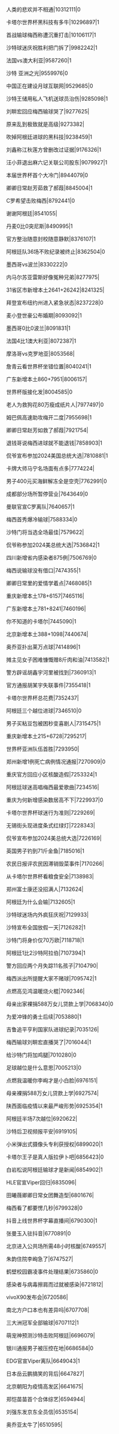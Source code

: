 人类的悲欢并不相通|10312111|0

卡塔尔世界杯黑科技有多牛|10296897|1

首战输球梅西称遭沉重打击|10106117|1

沙特球迷庆祝胜利把门拆了|9982242|1

法国vs澳大利亚|9587260|1

沙特 亚洲之光|9559976|0

中国正在建设月球互联网|9529685|0

沙特王储用私人飞机送球员治伤|9285098|1

刘畊宏回应梅西输球哭了|9277625|

原来乱到极致就是高级|9273382|

吹掉阿根廷进球的黑科技|9238459|1

刘鑫称江秋莲方曾删改过证据|9176326|1

汪小菲退出麻六记关联公司股东|9079927|1

本届世界杯首个大冷门|8944079|0

卿卿日常赵芳茹救了郝葭|8845004|1

C罗希望击败梅西|8792441|0

谢谢阿根廷|8541055|

丹麦0比0突尼斯|8490995|1

官方整治随意封校随意静默|8376107|1

阿根廷队36场不败纪录被终止|8362504|0

墨西哥vs波兰|8330222|0

内马尔苏亚雷斯好像冤种兄弟|8277975|

31省区市新增本土2641+26242|8241325|

拜登宣布纽约州进入紧急状态|8237228|0

麦小登世豪公布婚期|8093092|1

墨西哥0比0波兰|8091831|1

法国4比1澳大利亚|8072387|1

摩洛哥vs克罗地亚|8053568|

詹青云看世界杯坐错位置|8040241|1

广东新增本土860+7951|8006157|

世界杯版接化发|8004585|0

老人为救狗花80万瘦成纸片人|7977497|0

姆巴佩高速助攻梅开二度|7955698|1

卿卿日常赵芳如救了郝葭|7921754|

退钱哥说梅西进球就不能退钱|7858903|1

侃爷宣布参加2024美国总统大选|7810881|1

卡牌大师马宁名场面有点多|7774224|

男子400元买海鲜解冻全是空壳|7762991|0

成都部分场所暂停营业|7643649|0

曼联官宣C罗离队|7640657|1

梅西首秀爆冷输球|7588334|0

沙特门将当选全场最佳|7579622|

侃爷称参加2024美总统大选|7536842|1

四川新增省内感染者875例|7506769|0

梅西说输球没有借口|7474355|1

卿卿日常里的爱情学着点|7468085|1

重庆新增本土178+6157|7465116|

广东新增本土781+8241|7460196|

你不知道的卡塔尔|7445090|1

北京新增本土388+1098|7440674|

奥乔亚扑出莱万点球|7414896|1

摊主见女子困难慷慨赠8斤肉和油|7413582|1

警方辟谣胡鑫宇河里被找到|7360913|1

官方通报胡某宇失联事件|7355418|1

卡塔尔世界杯总花费|7352437|

阿根廷三个越位进球|7346510|0

男子买粘豆包被困秒变喜剧人|7315475|1

重庆新增本土215+6728|7295217|

世界杯亚洲队伍首胜|7293950|

郑州新增1例死亡病例情况通报|7270909|0

重庆官方回应小区核酸造假|7253324|1

阿根廷球迷高唱梅西最爱歌曲|7234516|

重庆为何新增感染数居高不下|7229937|0

卡塔尔世界杯球迷行为准则|7229269|

无锡街头现进度条式红绿灯|7228343|

侃爷宣布参加2024美总统大选|7226169|

英国男子钓到71斤金鱼|7185016|1

农民日报评农民因滞销毁菜事件|7170266|

从卡塔尔世界杯看粮食安全|7138983|

郑州富士康还没招满人|7132624|

阿根廷为什么会输|7132605|1

沙特球迷场内外疯狂庆祝|7129933|

沙特宣布全国放假一天|7126282|1

沙特门将身价仅70万欧|7118718|1

阿根廷1比2沙特阿拉伯|7107394|1

警方回应两个月失踪11名孩子|7104790|

梅西派出所提醒大家不赌球|7095742|1

点燃高见鸿温暖烧火棍|7092346|

母亲出家裸捐588万女儿贷款上学|7068340|0

为爱冲锋的勇士后续|7053880|1

吉鲁追平亨利国家队进球纪录|7035126|

梅西输球刘畊宏直播哭了|7016044|1

给沙特门将加鸡腿|7010280|0

足球越位是什么意思|7005213|0

点燃我温暖你李峋才是小白脸|6976151|

母亲裸捐588万女儿贷款上学|6927574|

陕西面临疫情以来最严峻形势|6925354|1

阿根廷半场7次越位|6920622|

沙特后卫视频报平安|6919105|

小米弹出式摄像头专利获授权|6899020|1

卡塔尔王子是真人版拉伊卜吧|6856423|0

白岩松说阿根廷输球才是新闻|6854902|1

HLE官宣Viper回归|6835096|

田曦薇卿卿日常女团舞造型|6801676|

梅西看了都要愣几秒|6799328|0

抖音上线世界杯字幕直播间|6790300|1

张曼玉入驻抖音|6770891|0

北京进入公共场所需48小时核酸|6749557|

朱韵住院李峋急了|6747527|

鹤壁校园霸凌事件处理结果|6735860|0

感染者与病毒擦肩而过就被感染|6721812|

vivoX90发布会|6720586|

南北方户口本也有差异吗|6707708|

三大洲冠军全部输球|6707112|1

萌宠神预测沙特击败阿根廷|6696079|

银川通报男子被压控在地|6686584|0

EDG官宣Viper离队|6649043|1

日本岳云鹏搞笑的背后|6647827|

北京朝阳为疫情高发区|6641675|

郑恺苗苗首个合体综艺|6594944|

刘强东发京东全员信|6535154|

奥乔亚太牛了|6510595|


